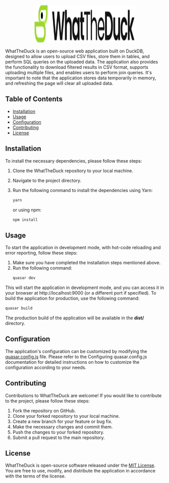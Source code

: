 <p align="center">
  <img src="/public/logo3.svg" alt="Image Description" height="120px" width="320px" />
</p>



WhatTheDuck is an open-source web application built on DuckDB, designed to allow users to upload CSV files, store them
in tables, and perform SQL queries on the uploaded data. The application also provides the functionality to download
filtered results in CSV format, supports uploading multiple files, and enables users to perform join queries. It's
important to note that the application stores data temporarily in memory, and refreshing the page will clear all
uploaded data.

## Table of Contents

- [Installation](#installation)
- [Usage](#usage)
- [Configuration](#configuration)
- [Contributing](#contributing)
- [License](#license)

## Installation

To install the necessary dependencies, please follow these steps:

1. Clone the WhatTheDuck repository to your local machine.
2. Navigate to the project directory.
3. Run the following command to install the dependencies using Yarn:
   ```bash
   yarn
   ```
   or using npm:

   ```bash
   npm install
   ```

## Usage

To start the application in development mode, with hot-code reloading and error reporting, follow these steps:

1. Make sure you have completed the installation steps mentioned above.
2. Run the following command:
    ```bash
    quasar dev
    ```

This will start the application in development mode, and you can access it in your browser at http://localhost:9000 (or
a different port if specified).
To build the application for production, use the following command:

   ```bash
   quasar build
  ```

The production build of the application will be available in the **dist/** directory.

## Configuration

The application's configuration can be customized by modifying
the [quasar.config.js](https://v2.quasar.dev/quasar-cli-vite/quasar-config-js) file. Please refer to the Configuring
quasar.config.js documentation for detailed instructions on how to customize the configuration according to your needs.

## Contributing

Contributions to WhatTheDuck are welcome! If you would like to contribute to the project, please follow these steps:

1. Fork the repository on GitHub.
2. Clone your forked repository to your local machine.
3. Create a new branch for your feature or bug fix.
4. Make the necessary changes and commit them.
5. Push the changes to your forked repository.
6. Submit a pull request to the main repository.

## License

WhatTheDuck is open-source software released under the [MIT License](./LICENSE.md). You are free to use, modify, and distribute the
application in accordance with the terms of the license.
